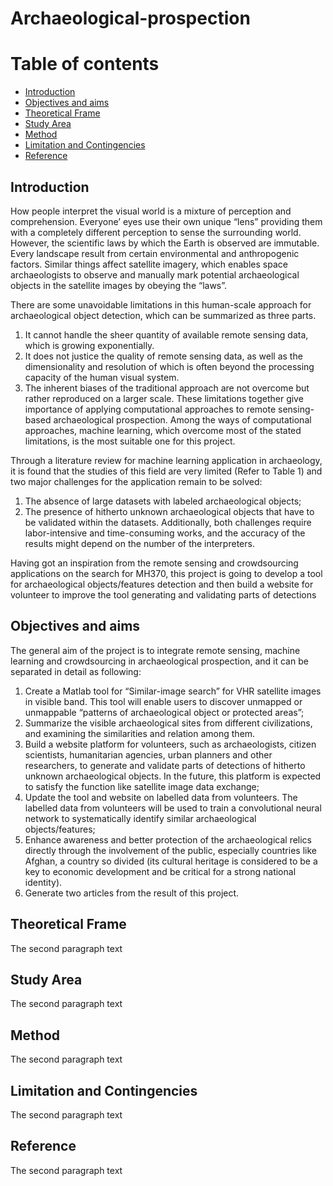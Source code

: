 # Archaeological-prospection


# Table of contents
- [Introduction](#introduction)
- [Objectives and aims](#paragraph1)
- [Theoretical Frame](#paragraph2)
- [Study Area](#paragraph3)
- [Method](#paragraph4)
- [Limitation and Contingencies](#paragraph5)
- [Reference](#paragraph6)

## Introduction <a name="introduction"></a>
How people interpret the visual world is a mixture of perception and comprehension. Everyone’ eyes use their own unique “lens” providing them with a completely different perception to sense the surrounding world. However, the scientific laws by which the Earth is observed are immutable. Every landscape result from certain environmental and anthropogenic factors. Similar things affect satellite imagery, which enables space archaeologists to observe and manually mark potential archaeological objects in the satellite images by obeying the “laws”.


There are some unavoidable limitations in this human-scale approach for archaeological object detection, which can be summarized as three parts. 
1. It cannot handle the sheer quantity of available remote sensing data, which is growing exponentially. 
2. It does not justice the quality of remote sensing data, as well as the dimensionality and resolution of which is often beyond the processing capacity of the human visual system. 
3. The inherent biases of the traditional approach are not overcome but rather reproduced on a larger scale. These limitations together give importance of applying computational approaches to remote sensing-based archaeological prospection. Among the ways of computational approaches, machine learning, which overcome most of the stated limitations, is the most suitable one for this project. 

Through a literature review for machine learning application in archaeology, it is found that the studies of this field are very limited (Refer to Table 1) and two major challenges for the application remain to be solved: 
1. The absence of large datasets with labeled archaeological objects; 
2. The presence of hitherto unknown archaeological objects that have to be validated within the datasets. Additionally, both challenges require labor-intensive and time-consuming works, and the accuracy of the results might depend on the number of the interpreters. 

Having got an inspiration from the remote sensing and crowdsourcing applications on the search for MH370, this project is going to develop a tool for archaeological objects/features detection and then build a website for volunteer to improve the tool generating and validating parts of detections 


## Objectives and aims <a name="paragraph1"></a>
The general aim of the project is to integrate remote sensing, machine learning and crowdsourcing in archaeological prospection, and it can be separated in detail as following:
1. Create a Matlab tool for “Similar-image search” for VHR satellite images in visible band. This tool will enable users to discover unmapped or unmappable “patterns of archaeological object or protected areas”;
2. Summarize the visible archaeological sites from different civilizations, and examining the similarities and relation among them. 
3. Build a website platform for volunteers, such as archaeologists, citizen scientists, humanitarian agencies, urban planners and other researchers, to generate and validate parts of detections of hitherto unknown archaeological objects. In the future, this platform is expected to satisfy the function like satellite image data exchange;
4. Update the tool and website on labelled data from volunteers. The labelled data from volunteers will be used to train a convolutional neural network to systematically identify similar archaeological objects/features;
5. Enhance awareness and better protection of the archaeological relics directly through the involvement of the public, especially countries like Afghan, a country so divided (its cultural heritage is considered to be a key to economic development and be critical for a strong national identity).
6. Generate two articles from the result of this project.


## Theoretical Frame <a name="paragraph2"></a>
The second paragraph text

## Study Area <a name="paragraph3"></a>
The second paragraph text

## Method <a name="paragraph4"></a>
The second paragraph text

## Limitation and Contingencies <a name="paragraph5"></a>
The second paragraph text

## Reference <a name="paragraph6"></a>
The second paragraph text
